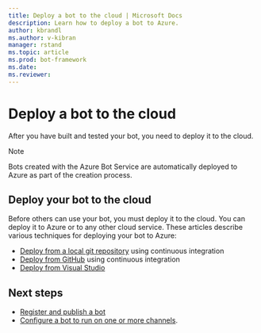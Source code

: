 ```yaml
---
title: Deploy a bot to the cloud | Microsoft Docs
description: Learn how to deploy a bot to Azure.
author: kbrandl
ms.author: v-kibran
manager: rstand
ms.topic: article
ms.prod: bot-framework
ms.date:
ms.reviewer:
---
```

# Deploy a bot to the cloud

After you have built and tested your bot, you need to deploy it to the cloud.

> [!NOTE]
> Bots created with the Azure Bot Service are automatically deployed to Azure as part of the creation process.

## Deploy your bot to the cloud

Before others can use your bot, you must deploy it to the cloud. You can deploy it to Azure or to any other cloud service. These articles describe various techniques for deploying your bot to Azure: 

- [Deploy from a local git repository](~/deploy-bot-local-git.md) using continuous integration
- [Deploy from GitHub](~/deploy-bot-github.md) using continuous integration
- [Deploy from Visual Studio](~/deploy-bot-visual-studio.md)

## Next steps
* [Register and publish a bot](portal-register-bot.md)
* [Configure a bot to run on one or more channels](~/portal-configure-channels.md).
